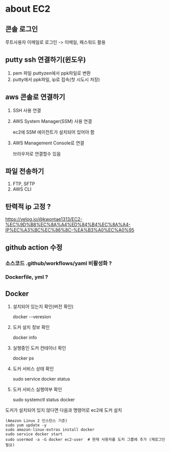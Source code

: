 # about EC2


## 콘솔 로그인

루트사용자 이메일로 로그인 -> 이메일, 패스워드 활용

## putty ssh 연결하기(윈도우)
1. pem 파일 puttyzen에서 ppk파일로 변환
2. putty에서 ppk파일, ip로 접속(첫 시도시 저장)

## aws 콘솔로 연결하기
1. SSH 사용 연결
2. AWS System Manager(SSM) 사용 연결

    ec2에 SSM 에이전트가 설치되어 있어야 함

3. AWS Management Console로 연결

    브라우저로 연결할수 있음

## 파일 전송하기
1. FTP, SFTP
2. AWS CLI

## 탄력적 ip 고정 ?
https://velog.io/@kwontae1313/EC2-%EC%9D%B8%EC%8A%A4%ED%84%B4%EC%8A%A4-IP%EC%A3%BC%EC%86%8C-%EA%B3%A0%EC%A0%95



## github action 수정

### 소스코드 .github/workflows/yaml 비활성화 ?

### Dockerfile, yml ?

## Docker

1. 설치되어 있는지 확인(버전 확인)

    docker --veresion

2. 도커 설치 정보 확인

    docker info

3. 실행중인 도커 컨테이너 확인

    docker ps

4. 도커 서비스 상태 확인

    sudo service docker status

5. 도커 서비스 실행여부 확인

    sudo systemctl status docker

도커가 설치되어 있지 않다면 다음과 명령어로 ec2에 도커 설치

    (Amazon Linux 2 인스턴스 기준)
    sudo yum update -y
    sudo amazon-linux-extras install docker
    sudo service docker start
    sudo usermod -a -G docker ec2-user  # 현재 사용자를 도커 그룹에 추가 (재로그인 필요)


